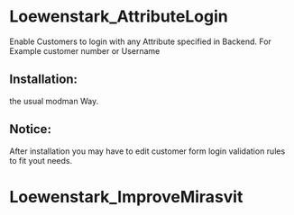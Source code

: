 # Loewenstark_AttributeLogin
Enable Customers to login with any Attribute specified in Backend.
For Example customer number or Username

## Installation:
the usual modman Way. 

## Notice:
After installation you may have to edit customer form login validation rules to fit yout needs.

# Loewenstark_ImproveMirasvit
